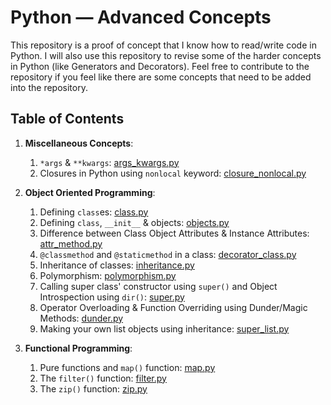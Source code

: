# Python &mdash; Advanced Concepts

This repository is a proof of concept that I know how to read/write code in Python. I will also use this repository to revise some of the harder concepts in Python (like Generators and Decorators). Feel free to contribute to the repository if you feel like there are some concepts that need to be added into the repository.

## Table of Contents

1. **Miscellaneous Concepts**:
   1. `*args` & `**kwargs`: [args_kwargs.py](./misc/args_kwargs.py)
   2. Closures in Python using `nonlocal` keyword: [closure_nonlocal.py](./misc/closure_nonlocal.py)

2. **Object Oriented Programming**:
   1. Defining `class`es: [class.py](./oop/class.py)
   2. Defining `class`, `__init__` & objects: [objects.py](./oop/objects.py)
   3. Difference between Class Object Attributes & Instance Attributes: [attr_method.py](./oop/attr_method.py)
   4. `@classmethod` and `@staticmethod` in a class: [decorator_class.py](./oop/decorator_class.py)
   5. Inheritance of classes: [inheritance.py](./oop/inheritance.py)
   6. Polymorphism: [polymorphism.py](./oop/polymorphism.py)
   7. Calling super class' constructor using `super()` and Object Introspection using `dir()`: [super.py](./oop/super.py)
   8. Operator Overloading & Function Overriding using Dunder/Magic Methods: [dunder.py](./oop/dunder.py)
   9. Making your own list objects using inheritance: [super_list.py](./oop/super_list.py)

3. **Functional Programming**:
   1. Pure functions and `map()` function: [map.py](./functional-programming/map.py)
   2. The `filter()` function: [filter.py](./functional-programming/filter.py)
   3. The `zip()` function: [zip.py](./functional-programming/zip.py)